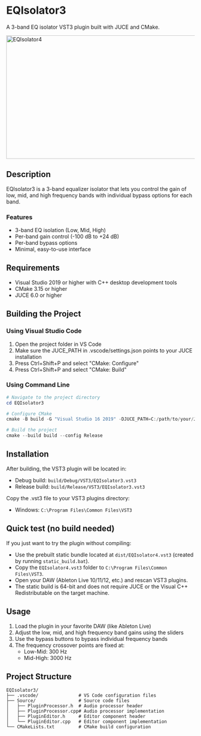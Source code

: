 # EQIsolator3

A 3-band EQ isolator VST3 plugin built with JUCE and CMake.

<img width="580" height="330" alt="EQIsolator4" src="https://github.com/user-attachments/assets/25b6a70d-8ea2-4daa-9f78-3b00ff78a315" />

## Description

EQIsolator3 is a 3-band equalizer isolator that lets you control the gain of low, mid, and high frequency bands with individual bypass options for each band.

### Features
- 3-band EQ isolation (Low, Mid, High)
- Per-band gain control (-100 dB to +24 dB)
- Per-band bypass options
- Minimal, easy-to-use interface

## Requirements

- Visual Studio 2019 or higher with C++ desktop development tools
- CMake 3.15 or higher
- JUCE 6.0 or higher

## Building the Project

### Using Visual Studio Code

1. Open the project folder in VS Code
2. Make sure the JUCE_PATH in .vscode/settings.json points to your JUCE installation
3. Press Ctrl+Shift+P and select "CMake: Configure"
4. Press Ctrl+Shift+P and select "CMake: Build"

### Using Command Line

```powershell
# Navigate to the project directory
cd EQIsolator3

# Configure CMake
cmake -B build -G "Visual Studio 16 2019" -DJUCE_PATH=C:/path/to/your/JUCE

# Build the project
cmake --build build --config Release
```

## Installation

After building, the VST3 plugin will be located in:
- Debug build: `build/Debug/VST3/EQIsolator3.vst3`
- Release build: `build/Release/VST3/EQIsolator3.vst3`

Copy the .vst3 file to your VST3 plugins directory:
- Windows: `C:\Program Files\Common Files\VST3`

## Quick test (no build needed)

If you just want to try the plugin without compiling:

- Use the prebuilt static bundle located at `dist/EQIsolator4.vst3` (created by running `static_build.bat`).
- Copy the `EQIsolator4.vst3` folder to `C:\Program Files\Common Files\VST3`.
- Open your DAW (Ableton Live 10/11/12, etc.) and rescan VST3 plugins.
- The static build is 64-bit and does not require JUCE or the Visual C++ Redistributable on the target machine.

## Usage

1. Load the plugin in your favorite DAW (like Ableton Live)
2. Adjust the low, mid, and high frequency band gains using the sliders
3. Use the bypass buttons to bypass individual frequency bands
4. The frequency crossover points are fixed at:
   - Low-Mid: 300 Hz
   - Mid-High: 3000 Hz

## Project Structure

```
EQIsolator3/
├── .vscode/               # VS Code configuration files
├── Source/                # Source code files
│   ├── PluginProcessor.h  # Audio processor header
│   ├── PluginProcessor.cpp# Audio processor implementation
│   ├── PluginEditor.h     # Editor component header
│   └── PluginEditor.cpp   # Editor component implementation
└── CMakeLists.txt         # CMake build configuration
```

